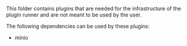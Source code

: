 This folder contains plugins that are needed for the infrastructure of the plugin runner and are not meant to be used by the user.

The following dependencies can be used by these plugins:
- minio
